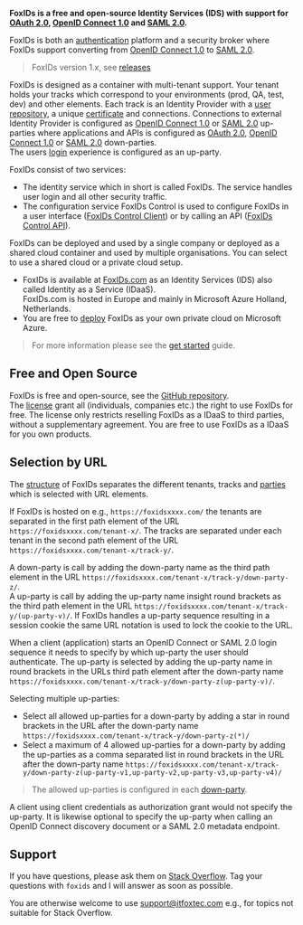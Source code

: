 **FoxIDs is a free and open-source Identity Services (IDS) with support for [OAuth 2.0](oauth-2.0.md), [OpenID Connect 1.0](oidc.md) and [SAML 2.0](saml-2.0.md).**

FoxIDs is both an [authentication](login.md) platform and a security broker where FoxIDs support converting from [OpenID Connect 1.0](oidc.md) to [SAML 2.0](saml-2.0.md).

> FoxIDs version 1.x, see [releases](https://github.com/ITfoxtec/FoxIDs/releases)

FoxIDs is designed as a container with multi-tenant support. Your tenant holds your tracks which correspond to your environments (prod, QA, test, dev) and other elements. 
Each track is an Identity Provider with a [user repository](users.md), a unique [certificate](certificates.md) and connections.
Connections to external Identity Provider is configured as [OpenID Connect 1.0](up-party-oidc.md) or [SAML 2.0](up-party-saml-2.0.md) up-parties where applications and APIs is configured as [OAuth 2.0](down-party-oauth-2.0.md), [OpenID Connect 1.0](down-party-oidc.md) or [SAML 2.0](down-party-saml-2.0.md) down-parties.  
The users [login](login.md) experience is configured as an up-party.

FoxIDs consist of two services:

- The identity service which in short is called FoxIDs. The service handles user login and all other security traffic.
- The configuration service FoxIDs Control is used to configure FoxIDs in a user interface ([FoxIDs Control Client](control.md#foxids-control-client)) or by calling an API ([FoxIDs Control API](control.md#foxids-control-api)).

FoxIDs can be deployed and used by a single company or deployed as a shared cloud container and used by multiple organisations. 
You can select to use a shared cloud or a private cloud setup.

- FoxIDs is available at [FoxIDs.com](https://foxids.com) as an Identity Services (IDS) also called Identity as a Service (IDaaS).  
FoxIDs.com is hosted in Europe and mainly in Microsoft Azure Holland, Netherlands.
- You are free to [deploy](deployment.md) FoxIDs as your own private cloud on Microsoft Azure.

> For more information please see the [get started](get-started.md) guide.

## Free and Open Source

FoxIDs is free and open-source, see the [GitHub repository](https://github.com/ITfoxtec/FoxIDs).  
The [license](https://github.com/ITfoxtec/FoxIDs/blob/master/LICENSE) grant all (individuals, companies etc.) the right to use FoxIDs for free. The license only restricts reselling FoxIDs as a IDaaS to third parties, without a supplementary agreement.
You are free to use FoxIDs as a IDaaS for you own products.

## Selection by URL
The [structure](foxids-inside.md#structure) of FoxIDs separates the different tenants, tracks and [parties](parties.md) which is selected with URL elements. 

If FoxIDs is hosted on e.g., `https://foxidsxxxx.com/` the tenants are separated in the first path element of the URL `https://foxidsxxxx.com/tenant-x/`. 
The tracks are separated under each tenant in the second path element of the URL `https://foxidsxxxx.com/tenant-x/track-y/`.

A down-party is call by adding the down-party name as the third path element in the URL `https://foxidsxxxx.com/tenant-x/track-y/down-party-z/`.  
A up-party is call by adding the up-party name insight round brackets as the third path element in the URL `https://foxidsxxxx.com/tenant-x/track-y/(up-party-v)/`. 
If FoxIDs handles a up-party sequence resulting in a session cookie the same URL notation is used to lock the cookie to the URL.

When a client (application) starts an OpenID Connect or SAML 2.0 login sequence it needs to specify by which up-party the user should authenticate. 
The up-party is selected by adding the up-party name in round brackets in the URLs third path element after the down-party name `https://foxidsxxxx.com/tenant-x/track-y/down-party-z(up-party-v)/`.  

Selecting multiple up-parties:

- Select all allowed up-parties for a down-party by adding a star in round brackets in the URL after the down-party name `https://foxidsxxxx.com/tenant-x/track-y/down-party-z(*)/`
- Select a maximum of 4 allowed up-parties for a down-party by adding the up-parties as a comma separated list in round brackets 
  in the URL after the down-party name `https://foxidsxxxx.com/tenant-x/track-y/down-party-z(up-party-v1,up-party-v2,up-party-v3,up-party-v4)/`

> The allowed up-parties is configured in each [down-party](parties.md#down-party).

A client using client credentials as authorization grant would not specify the up-party. 
It is likewise optional to specify the up-party when calling an OpenID Connect discovery document or a SAML 2.0 metadata endpoint.

## Support

If you have questions, please ask them on [Stack Overflow](https://stackoverflow.com/questions/tagged/foxids). Tag your questions with `foxids` and I will answer as soon as possible.

You are otherwise welcome to use [support@itfoxtec.com](mailto:support@itfoxtec.com?subject=FoxIDs) e.g., for topics not suitable for Stack Overflow.